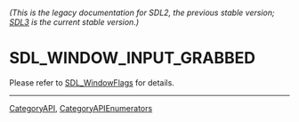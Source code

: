 ###### (This is the legacy documentation for SDL2, the previous stable version; [SDL3](https://wiki.libsdl.org/SDL3/) is the current stable version.)
# SDL_WINDOW_INPUT_GRABBED

Please refer to [SDL_WindowFlags](SDL_WindowFlags) for details.

----
[CategoryAPI](CategoryAPI), [CategoryAPIEnumerators](CategoryAPIEnumerators)

